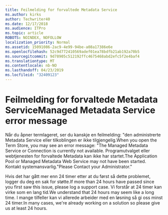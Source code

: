 ```yaml
---
title: Feilmelding for forvaltede Metadata Service
ms.author: kirks
author: Techwriter40
ms.date: 12/17/2018
ms.audience: ITPro
ms.topic: article
ROBOTS: NOINDEX, NOFOLLOW
localization_priority: Normal
ms.assetid: 15091086-2ac9-4e99-94be-a08a17386e6e
ms.openlocfilehash: 52c9d772410569adef01ea78bdfb21ab192a70b5
ms.sourcegitcommit: 9d78905c512192ffc4675468abd2efc5f2e4baf4
ms.translationtype: MT
ms.contentlocale: nb-NO
ms.lasthandoff: 04/23/2019
ms.locfileid: "32409123"
---
```

# <a name="managed-metadata-service-error-message"></a><span data-ttu-id="605ca-102">Feilmelding for forvaltede Metadata Service</span><span class="sxs-lookup"><span data-stu-id="605ca-102">Managed Metadata Service error message</span></span>

<span data-ttu-id="605ca-103">Når du åpner termlageret, ser du kanskje en feilmelding: "den administrerte Metadata Service eller tilkoblingen er ikke tilgjengelig.</span><span class="sxs-lookup"><span data-stu-id="605ca-103">When you open the Term Store, you may see an error message: "The Managed Metadata Service or Connection is currently not available.</span></span> <span data-ttu-id="605ca-104">Programutvalget eller webtjenesten for forvaltede Metadata kan ikke har startet.</span><span class="sxs-lookup"><span data-stu-id="605ca-104">The Application Pool or Managed Metadata Web Service may not have been started.</span></span> <span data-ttu-id="605ca-105">Kontakt systemansvarlig."</span><span class="sxs-lookup"><span data-stu-id="605ca-105">Please Contact your Administrator."</span></span>
  
<span data-ttu-id="605ca-106">Hvis det har gått mer enn 24 timer etter at du først så dette problemet, logger du deg en sak for støtte.</span><span class="sxs-lookup"><span data-stu-id="605ca-106">If more than 24 hours have passed since you first saw this issue, please log a support case.</span></span> <span data-ttu-id="605ca-107">Vi forstår at 24 timer kan virke som en lang tid.</span><span class="sxs-lookup"><span data-stu-id="605ca-107">We understand that 24 hours may seem like a long time.</span></span> <span data-ttu-id="605ca-108">I mange tilfeller kan vi allerede arbeider med en løsning så gi oss minst 24 timer.</span><span class="sxs-lookup"><span data-stu-id="605ca-108">In many cases, we're already working on a solution so please give us at least 24 hours.</span></span>
  

